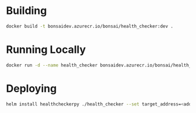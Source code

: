 # Building

```bash
docker build -t bonsaidev.azurecr.io/bonsai/health_checker:dev .
```

# Running Locally

```bash
docker run -d --name health_checker bonsaidev.azurecr.io/bonsai/health_checker:dev <address>
```

# Deploying

```bash
helm install healthcheckerpy ./health_checker --set target_address=<address>
```
